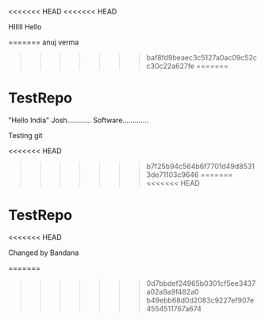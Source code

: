<<<<<<< HEAD
<<<<<<< HEAD

 HIIIII
 Hello


=======
anuj verma
>>>>>>> baf8fd9beaec3c5127a0ac09c52cc30c22a627fe
=======


# TestRepo

"Hello India"
Josh............
Software.............

Testing git

<<<<<<< HEAD
>>>>>>> b7f25b94c564b6f7701d49d85313de71103c9646
=======
<<<<<<< HEAD

# TestRepo
<<<<<<< HEAD


Changed by Bandana

=======
>>>>>>> 0d7bbdef24965b0301cf5ee3437a02a9a9f482a0
>>>>>>> b49ebb68d0d2083c9227ef907e4554511767a674
